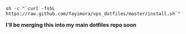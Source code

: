     sh -c "`curl -fsSL https://raw.github.com/fayimora/vps_dotfiles/master/install.sh`"

**I'll be merging this into my main dotfiles repo soon**
